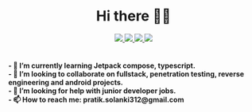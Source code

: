 <h1 align="center">
  Hi there 👋🏻
</h1>

<div align="center">
  
  <a href="https://www.linkedin.com/in/pratik088/">
    <img src="https://img.shields.io/badge/linkedin-0A66C2?style=for-the-badge&logo=linkedin">
  </a>
  <a href="https://stackoverflow.com/users/3398106/prince">
    <img src="https://img.shields.io/badge/stackoverflow-F58025?style=for-the-badge&logo=StackOverflow&logoColor=fff">
  </a>
  <a href="mailto:pratik.solanki312@gmail.com">
    <img src="https://img.shields.io/badge/email-EA4335?style=for-the-badge&logo=gmail&logoColor=fff">
  </a>
  <a href="https://drive.google.com/file/d/1Un4A_fozHmb0iNpzbvYxoGnz_AWCWW_B/view?usp=sharing">
    <img src="https://img.shields.io/badge/resume-blue?style=for-the-badge&logo=readthedocs&logoColor=fff">
  </a>
</div>

<br>

<h4>
  - 🌱 I’m currently learning Jetpack compose, typescript. <br>
  - 👯 I’m looking to collaborate on fullstack, penetration testing, reverse engineering and android projects.<br>
  - 🤔 I’m looking for help with junior developer jobs.<br>
  - 📫 How to reach me: pratik.solanki312@gmail.com <br>
  </h4>

<!--
**pratik088/pratik088** is a ✨ _special_ ✨ repository because its `README.md` (this file) appears on your GitHub profile.

Here are some ideas to get you started:

- 🔭 I’m currently working on ...
- 🌱 I’m currently learning ...
- 👯 I’m looking to collaborate on ...
- 🤔 I’m looking for help with ...
- 💬 Ask me about ...
- 📫 How to reach me: ...
- 😄 Pronouns: ...
- ⚡ Fun fact: ...
-->
